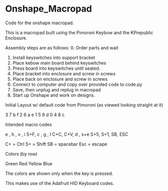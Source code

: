 # Onshape_Macropad
Code for the onshape macropad.

This is a macropad built using the Pimoroni Keybow and the KPrepublic Enclosure.  

Assembly steps are as follows:
0. Order parts and wait
1. Install keyswitches into support bracket
2. Place kebow main board behind keyswitches
3. Press board into keyswitches until seated.
4. Place bracket into enclosure and screw in screws
5. Place back on enclosure and screw in screws
6. Connect to computer and copy over provided code to code.py
7. Save, then unplug and replug in macropad
8. Start up Onshape and work on designs.

Initial Layout w/ default code from Pimoroni
(as viewed looking straight at it)

3   7   b   f
2   6   a   e
1   5   9   d
0   4   8   c

Intended macro codes

e  , h  , v , i
S+F, c  , g , l
C+C, C+V, d , s+e
S+5, S+1, SB, ESC

C+ = Ctrl
S+ = Shift
SB = spacebar
Esc = escape

Colors
(by row)

Green
Red
Yellow
Blue

The colors are shown only when the key is pressed.

This makes use of the Adafruit HID Keyboard codes.

